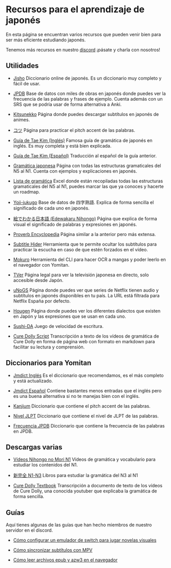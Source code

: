 # Recursos para el aprendizaje de japonés

En esta página se encuentran varios recursos que pueden venir bien para ser más eficiente estudiando japonés.

Tenemos más recursos en nuestro [discord](https://discord.gg/y8P7mpDTcB) ¡pásate y charla con nosotros!

## Utilidades

- [Jisho](https://jisho.org/) Diccionario online de japonés. Es un diccionario muy completo y fácil de usar.

- [JPDB](https://jpdb.io/) Base de datos con miles de obras en japonés donde puedes ver la frecuencia de las palabras y frases de ejemplo. Cuenta además con un SRS que se podría usar de forma alternativa a Anki.

- [Kitsunekko](https://kitsunekko.net/dirlist.php?dir=subtitles%2Fjapanese%2F) Página donde puedes descargar subtítulos en japonés de animes.

- [コツ](https://kotu.io/tests/pitchaccent/minimalpairs) Página para practicar el pitch accent de las palabras.

- [Guía de Tae Kim (Inglés)](http://www.guidetojapanese.org/learn/grammar) Famosa guía de gramática de japonés en inglés. Es muy completa y está bien explicada.

- [Guía de Tae Kim (Español)](https://www.guidetojapanese.org/spanish/index.html) Traducción al español de la guía anterior.

- [Gramática japonesa](https://nihongokyoshi-net.com/jlpt-grammars/) Página con todas las estructuras gramaticales del N5 al N1. Cuenta con ejemplos y explicaciones en japonés.

- [Lista de gramática](https://docs.google.com/spreadsheets/d/13Y5mKuSCD6lbzUHEd41BOw6lXNSPtvQKQClZFKjsY84/edit#gid=0) Excel donde están recopiladas todas las estructuras gramaticales del N5 al N1, puedes marcar las que ya conoces y hacerte un roadmap.

- [Yoji-jukugo](https://yoji-jukugo.com/) Base de datos de 四字熟語. Explica de forma sencilla el significado de cada uno en japonés.

- [絵でわかる日本語 (Edewakaru Nihongo)](https://edewakarunihongo.com/) Página que explica de forma visual el significado de palabras y expresiones en japonés.

- [Proverb Encyclopedia](https://proverb-encyclopedia.com/) Página similar a la anterior pero más extensa.

- [Subtitle Hider](https://xcaocao.github.io/SubtitleHider/) Herramienta que te permite ocultar los subtítulos para practicar la escucha en caso de que estén forzados en el vídeo.

- [Mokuro](https://github.com/kha-white/mokuro) Herramienta del CLI para hacer OCR a mangas y poder leerlo en el navegador con Yomitan.

- [TVer](https://tver.jp/) Página legal para ver la televisión japonesa en directo, solo accesible desde Japón.

- [uNoGS](https://unogs.com/search/?country_andorunique=or&start_year=1900&end_year=2022&end_rating=10&genrelist=&type=Series&audio=Japanese&subtitle=Japanese&audiosubtitle_andor=or&countrylist=270) Página donde puedes ver que series de Netflix tienen audio y subtítulos en japonés disponibles en tu país. La URL está filtrada para Netflix España por defecto.

- [Hougen](https://hougen.u-biq.org/japanese.html) Página donde puedes ver los diferentes dialectos que existen en Japón y las expresiones que se usan en cada uno.

- [Sushi-DA](https://sushida.net/play.html) Juego de velocidad de escritura.
  
- [Cure Dolly Script](https://kellenok.github.io/cure-script/) Transcripción a texto de los vídeos de gramática de Cure Dolly en forma de página web con formato en markdown para facilitar su lectura y comprensión.

## Diccionarios para Yomitan

- [Jmdict Inglés](https://github.com/FooSoft/yomichan/raw/dictionaries/jmdict_english.zip) Es el diccionario que recomendamos, es el más completo y está actualizado.

- [Jmdict Español](https://github.com/FooSoft/yomichan/raw/dictionaries/jmdict_spanish.zip) Contiene bastantes menos entradas que el inglés pero es una buena alternativa si no te manejas bien con el inglés.

- [Kanjium](https://github.com/FooSoft/yomichan/raw/dictionaries/kanjium_pitch_accents.zip) Diccionario que contiene el pitch accent de las palabras.

- [Nivel JLPT](https://github.com/stephenmk/yomichan-jlpt-vocab/releases/tag/rev.JLPT%3B2022-01-30) Diccionario que contiene el nivel de JLPT de las palabras.

- [Frecuencia JPDB](https://github.com/Kuuuube/yomitan-dictionaries) Diccionario que contiene la frecuencia de las palabras en JPDB.

## Descargas varias

- [Vídeos Nihongo no Mori N1](https://link.manabe.es/upshavesion) Vídeos de gramática y vocabulario para estudiar los contenidos del N1.

- [新完全 N1-N3](https://link.manabe.es/monotoopnment) Libros para estudiar la gramática del N3 al N1

- [Cure Dolly Textbook](https://docs.google.com/document/d/1OwVPStFrXRjXvzmrFQUfXpEiPNspYq6JYxA4zDTlhPM/edit) Transcripción a documento de texto de los vídeos de Cure Dolly, una conocida youtuber que explicaba la gramática de forma sencilla.

## Guías

Aquí tienes algunas de las guías que han hecho miembros de nuestro servidor en el discord.

- [Cómo configurar un emulador de switch para jugar novelas visuales](https://discord.com/channels/654351832734498836/756846117567594516/870059607685464065)

- [Cómo sincronizar subtítulos con MPV](https://discord.com/channels/654351832734498836/654363913470738462/846332266514087956)

- [Cómo leer archivos epub y azw3 en el navegador](https://discord.com/channels/654351832734498836/654363913470738462/825988054253830194)
